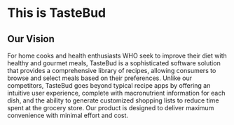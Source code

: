 # **This is TasteBud**

## Our Vision
For home cooks and health enthusiasts WHO seek to improve their diet with healthy and gourmet meals, TasteBud is a sophisticated software solution that provides a comprehensive library of recipes, allowing consumers to browse and select meals based on their preferences. Unlike our competitors, TasteBud goes beyond typical recipe apps by offering an intuitive user experience, complete with macronutrient information for each dish, and the ability to generate customized shopping lists to reduce time spent at the grocery store. Our product is designed to deliver maximum convenience with minimal effort and cost.
